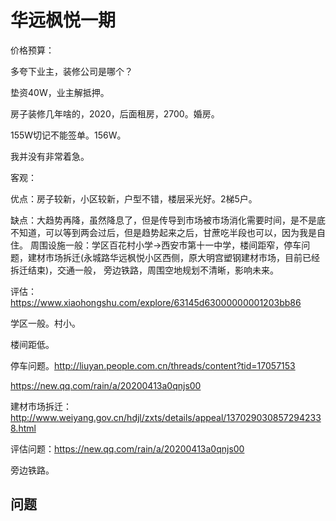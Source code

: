 # 华远枫悦一期

价格预算：

多夸下业主，装修公司是哪个？

垫资40W，业主解抵押。

房子装修几年啥的，2020，后面租房，2700。婚房。

155W切记不能签单。156W。

我并没有非常着急。

客观：

优点：房子较新，小区较新，户型不错，楼层采光好。2梯5户。

缺点：大趋势再降，虽然降息了，但是传导到市场被市场消化需要时间，是不是底不知道，可以等到两会过后，但是趋势起来之后，甘蔗吃半段也可以，因为我是自住。
周围设施一般：学区百花村小学->西安市第十一中学，楼间距窄，停车问题，建材市场拆迁(永城路华远枫悦小区西侧，原大明宫塑钢建材市场，目前已经拆迁结束)，交通一般，
旁边铁路，周围空地规划不清晰，影响未来。

评估：https://www.xiaohongshu.com/explore/63145d63000000001203bb86

学区一般。村小。

楼间距低。

停车问题。http://liuyan.people.com.cn/threads/content?tid=17057153

https://new.qq.com/rain/a/20200413a0qnjs00

建材市场拆迁：http://www.weiyang.gov.cn/hdjl/zxts/details/appeal/1370290308572942338.html

评估问题：https://new.qq.com/rain/a/20200413a0qnjs00

旁边铁路。

## 问题
